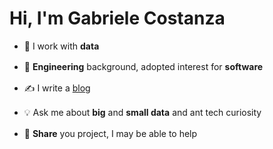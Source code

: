 # Hi, I'm Gabriele Costanza

<ul>
  <li style="margin-bottom: 16px;"> 🧠 I work with <strong>data</strong></li>
  <li style="margin-bottom: 16px;"> 🔬 <strong>Engineering</strong> background, adopted interest for <strong>software</strong></li>
  <li style="margin-bottom: 16px;"> ✍️ I write a <a href="https://gabrielecodes.github.io/interfaces_blog">blog</a></li>
  <li style="margin-bottom: 16px;"> 💡 Ask me about <strong>big</strong> and <strong>small data</strong> and ant tech curiosity</li>
  <li style="margin-bottom: 16px;"> 🤝 <strong>Share</strong> you project, I may be able to help</li>
</ul>

